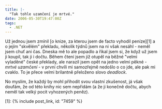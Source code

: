```yaml
---
title: |-
  "Tak tohle uzamčení je mrtvé."
date: 2006-05-30T19:47:00Z
tags:
  - .NET
---
```

Už jednou jsem zmínil [o knize, za kterou jsem de facto vyhodil peníze][1] a o jejím "skvělém" překladu, několik týdnů jsem na ni však nesáhl - neměl jsem chuť ani čas. Dneska mě to ale popadlo a říkal jsem si, že když už jsem ji koupil, tak ji i dočtu. Během čtení jsem již otupěl na běžné "velmi vyladěné" české překlady, ale narazil jsem opět na jedno velmi pěkné - _mrtvé uzamčení_ - v první chvíli mi samozřejmě nedošlo o co jde, ale pak mi cvaklo. To je přece velmi brilantně přeloženo slovo _deadlock_.

No myslím, že každý by mohl přihodit svou vlastní zkušenost, já však doufám, že od této knihy nic sem nepřidám (a že ji konečně dočtu, abych neměl tak velký pocit vyhozených peněz).

[1]: {% include post_link, id: "7459" %}
